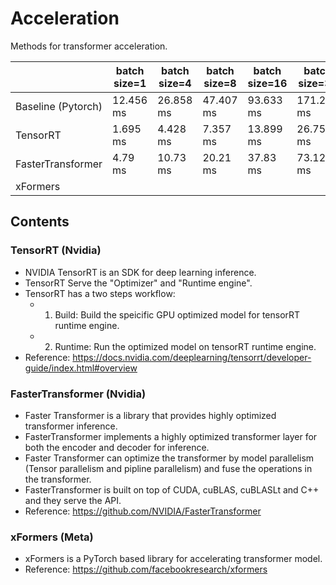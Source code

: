# Acceleration
Methods for transformer acceleration.

|                    | batch size=1 | batch size=4 | batch size=8 | batch size=16 | batch size=32 |
|--------------------|--------------|--------------|--------------|---------------|---------------|
| Baseline (Pytorch) | 12.456 ms    | 26.858 ms    | 47.407 ms    | 93.633 ms     | 171.224 ms    |
| TensorRT           | 1.695 ms     | 4.428 ms     | 7.357 ms     | 13.899 ms     | 26.751 ms     |
| FasterTransformer  | 4.79 ms      | 10.73 ms     | 20.21 ms     | 37.83 ms      | 73.12 ms      |
| xFormers           |              |              |              |               |               |

## Contents
### TensorRT (Nvidia)
- NVIDIA TensorRT is an SDK for deep learning inference. 
- TensorRT Serve the "Optimizer" and "Runtime engine".
- TensorRT has a two steps workflow: 
    - 1. Build: Build the speicific GPU optimized model for tensorRT runtime engine.
    - 2. Runtime: Run the optimized model on tensorRT runtime engine.
- Reference: https://docs.nvidia.com/deeplearning/tensorrt/developer-guide/index.html#overview

### FasterTransformer (Nvidia)
- Faster Transformer is a library that provides highly optimized transformer inference.
- FasterTransformer implements a highly optimized transformer layer for both the encoder and decoder for inference.
- Faster Transformer can optimize the transformer by model parallelism (Tensor parallelism and pipline parallelism) and fuse the operations in the transformer.
- FasterTransformer is built on top of CUDA, cuBLAS, cuBLASLt and C++ and they serve the API. 
- Reference: https://github.com/NVIDIA/FasterTransformer

### xFormers (Meta)
- xFormers is a PyTorch based library for accelerating transformer model.
- Reference: https://github.com/facebookresearch/xformers